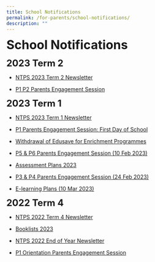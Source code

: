 ```yaml
---
title: School Notifications
permalink: /for-parents/school-notifications/
description: ""
---
```

**<font size="6">School Notifications</font>**

**<font size="5">2023 Term 2</font>**
* [NTPS 2023 Term 2 Newsletter](/files/Term%202%20Newsletter%202023.pdf)

* [P1 P2 Parents Engagement Session](https://for.edu.sg/p1p2parentengagement2023)

**<font size="5">2023 Term 1</font>**

* [NTPS 2023 Term 1 Newsletter](/files/Term%201%20Newsletter%20(3%20Jan%202023).pdf)

* [P1 Parents Engagement Session: First Day of School](https://drive.google.com/drive/folders/1W8_QmQ8GzLspnhCnGwkhQRJLRmMpSkpu?usp=sharing)
* [Withdrawal of Edusave for Enrichment Programmes](/files/Withdrawal%20of%20Edusave%20for%20Enrichment%20Programmes.pdf)
* [P5 &amp; P6 Parents Engagement Session (10 Feb 2023)](https://drive.google.com/drive/folders/1okPiNFh4sg_rbRJ4h899D7yzZwF5iJau?usp=sharing)
* [Assessment Plans 2023](https://drive.google.com/drive/folders/1XTEISIShHhkN0QWta0NY9WmbiOM7XFo8?usp=share_link)
* [P3 &amp; P4 Parents Engagement Session (24 Feb 2023)](https://for.edu.sg/ntpsp3p4parentsengagement2023)

* [E-learning Plans (10 Mar 2023)](https://drive.google.com/drive/u/0/folders/10mhtbkGeSGcTIEuy7rudRsODDmIdIefN)




**<font size="5">2022 Term 4</font>**

* [NTPS 2022 Term 4 Newsletter](/files/Term%204%20Newsletter%20(12%20Sep%202022).pdf)

* [Booklists 2023](https://drive.google.com/drive/folders/1VlSDIAXAgsdhmUMPfPR78qXJnjIuP5qv?usp=sharing)
* [NTPS 2022 End of Year Newsletter ](/files/NTPS%20End%20of%20Year%20Newsletter%202022%20(FINAL).pdf)
* [P1 Orientation Parents Engagement Session](https://drive.google.com/drive/folders/160lZUYj8ky9HUZBvBfZ4Yb4H0vRmmAZ6?usp=sharing)
